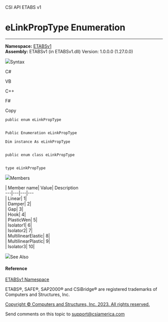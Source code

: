 ﻿

CSI API ETABS v1

# eLinkPropType Enumeration  
  
---  
  
**Namespace:** [ETABSv1](2780f1b8-2033-5289-2298-1cdb2a7508d9.htm)  
**Assembly:** ETABSv1 (in ETABSv1.dll) Version: 1.0.0.0 (1.27.0.0)

![](../icons/SectionExpanded.png)Syntax

C#

VB

C++

F#

Copy

    
    
    public enum eLinkPropType
    
    
    Public Enumeration eLinkPropType
    
    Dim instance As eLinkPropType
    
    
    public enum class eLinkPropType
    
    
    type eLinkPropType

![](../icons/SectionExpanded.png)Members

| Member name| Value| Description  
---|---|---|---  
| Linear| 1|  
| Damper| 2|  
| Gap| 3|  
| Hook| 4|  
| PlasticWen| 5|  
| Isolator1| 6|  
| Isolator2| 7|  
| MultilinearElastic| 8|  
| MultilinearPlastic| 9|  
| Isolator3| 10|  
  
![](../icons/SectionExpanded.png)See Also

#### Reference

[ETABSv1 Namespace](2780f1b8-2033-5289-2298-1cdb2a7508d9.htm)

ETABS®, SAFE®, SAP2000® and CSiBridge® are registered trademarks of Computers
and Structures, Inc.  

[Copyright © Computers and Structures, Inc. 2023. All rights
reserved.](http://www.csiamerica.com)

Send comments on this topic to
[support@csiamerica.com](mailto:support%40csiamerica.com?Subject=CSI%20API%20ETABS%20v1)

